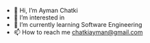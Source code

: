 - 👋 Hi, I’m Ayman Chatki
- 👀 I’m interested in 
- 🌱 I’m currently learning Software Engineering
- 📫 How to reach me chatkiayman@gmail.com

